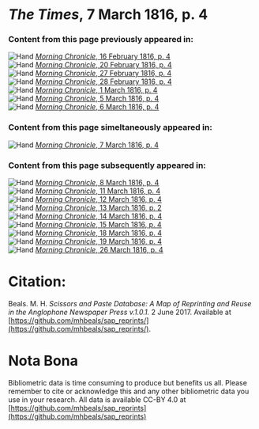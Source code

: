# *The Times*, 7 March 1816, p. 4  
  
### Content from this page previously appeared in:  
![Hand](http://scissorsandpaste.net/wp-content/uploads/2017/06/smallhandpointer.png) [*Morning Chronicle*, 16 February 1816, p. 4](https://mhbeals.github.io/sap_html/Morning-Chronicle/Morning-Chronicle-16-February-1816-p-4)  
![Hand](http://scissorsandpaste.net/wp-content/uploads/2017/06/smallhandpointer.png) [*Morning Chronicle*, 20 February 1816, p. 4](https://mhbeals.github.io/sap_html/Morning-Chronicle/Morning-Chronicle-20-February-1816-p-4)  
![Hand](http://scissorsandpaste.net/wp-content/uploads/2017/06/smallhandpointer.png) [*Morning Chronicle*, 27 February 1816, p. 4](https://mhbeals.github.io/sap_html/Morning-Chronicle/Morning-Chronicle-27-February-1816-p-4)  
![Hand](http://scissorsandpaste.net/wp-content/uploads/2017/06/smallhandpointer.png) [*Morning Chronicle*, 28 February 1816, p. 4](https://mhbeals.github.io/sap_html/Morning-Chronicle/Morning-Chronicle-28-February-1816-p-4)  
![Hand](http://scissorsandpaste.net/wp-content/uploads/2017/06/smallhandpointer.png) [*Morning Chronicle*, 1 March 1816, p. 4](https://mhbeals.github.io/sap_html/Morning-Chronicle/Morning-Chronicle-1-March-1816-p-4)  
![Hand](http://scissorsandpaste.net/wp-content/uploads/2017/06/smallhandpointer.png) [*Morning Chronicle*, 5 March 1816, p. 4](https://mhbeals.github.io/sap_html/Morning-Chronicle/Morning-Chronicle-5-March-1816-p-4)  
![Hand](http://scissorsandpaste.net/wp-content/uploads/2017/06/smallhandpointer.png) [*Morning Chronicle*, 6 March 1816, p. 4](https://mhbeals.github.io/sap_html/Morning-Chronicle/Morning-Chronicle-6-March-1816-p-4)  
  
### Content from this page simeltaneously appeared in:  
![Hand](http://scissorsandpaste.net/wp-content/uploads/2017/06/smallhandpointer.png) [*Morning Chronicle*, 7 March 1816, p. 4](https://mhbeals.github.io/sap_html/Morning-Chronicle/Morning-Chronicle-7-March-1816-p-4)  
  
### Content from this page subsequently appeared in:  
![Hand](http://scissorsandpaste.net/wp-content/uploads/2017/06/smallhandpointer.png) [*Morning Chronicle*, 8 March 1816, p. 4](https://mhbeals.github.io/sap_html/Morning-Chronicle/Morning-Chronicle-8-March-1816-p-4)  
![Hand](http://scissorsandpaste.net/wp-content/uploads/2017/06/smallhandpointer.png) [*Morning Chronicle*, 11 March 1816, p. 4](https://mhbeals.github.io/sap_html/Morning-Chronicle/Morning-Chronicle-11-March-1816-p-4)  
![Hand](http://scissorsandpaste.net/wp-content/uploads/2017/06/smallhandpointer.png) [*Morning Chronicle*, 12 March 1816, p. 4](https://mhbeals.github.io/sap_html/Morning-Chronicle/Morning-Chronicle-12-March-1816-p-4)  
![Hand](http://scissorsandpaste.net/wp-content/uploads/2017/06/smallhandpointer.png) [*Morning Chronicle*, 13 March 1816, p. 2](https://mhbeals.github.io/sap_html/Morning-Chronicle/Morning-Chronicle-13-March-1816-p-2)  
![Hand](http://scissorsandpaste.net/wp-content/uploads/2017/06/smallhandpointer.png) [*Morning Chronicle*, 14 March 1816, p. 4](https://mhbeals.github.io/sap_html/Morning-Chronicle/Morning-Chronicle-14-March-1816-p-4)  
![Hand](http://scissorsandpaste.net/wp-content/uploads/2017/06/smallhandpointer.png) [*Morning Chronicle*, 15 March 1816, p. 4](https://mhbeals.github.io/sap_html/Morning-Chronicle/Morning-Chronicle-15-March-1816-p-4)  
![Hand](http://scissorsandpaste.net/wp-content/uploads/2017/06/smallhandpointer.png) [*Morning Chronicle*, 18 March 1816, p. 4](https://mhbeals.github.io/sap_html/Morning-Chronicle/Morning-Chronicle-18-March-1816-p-4)  
![Hand](http://scissorsandpaste.net/wp-content/uploads/2017/06/smallhandpointer.png) [*Morning Chronicle*, 19 March 1816, p. 4](https://mhbeals.github.io/sap_html/Morning-Chronicle/Morning-Chronicle-19-March-1816-p-4)  
![Hand](http://scissorsandpaste.net/wp-content/uploads/2017/06/smallhandpointer.png) [*Morning Chronicle*, 26 March 1816, p. 4](https://mhbeals.github.io/sap_html/Morning-Chronicle/Morning-Chronicle-26-March-1816-p-4)  


# Citation: 

Beals. M. H. *Scissors and Paste Database: A Map of Reprinting and Reuse in the Anglophone Newspaper Press v.1.0.1.* 2 June 2017. Available at [https://github.com/mhbeals/sap_reprints/](https://github.com/mhbeals/sap_reprints/). 

# Nota Bona

Bibliometric data is time consuming to produce but benefits us all. Please remember to cite or acknowledge this and any other bibliometric data you use in your research. All data is available CC-BY 4.0 at [https://github.com/mhbeals/sap_reprints](https://github.com/mhbeals/sap_reprints)